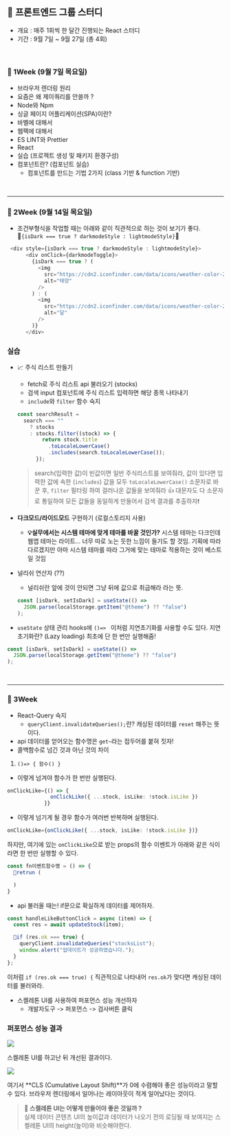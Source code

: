 ## 🎀 프론트엔드 그룹 스터디

- 개요 : 매주 1회씩 한 달간 진행되는 React 스터디
- 기간 : 9월 7일 ~ 9월 27일 (총 4회)

<br />

### 📮 1Week (9월 7일 목요일)

- 브라우저 렌더링 원리
- 요즘은 왜 제이쿼리를 안쓸까 ?
- Node와 Npm
- 싱글 페이지 어플리케이션(SPA)이란?
- 바벨에 대해서
- 웹팩에 대해서
- ES LINT와 Prettier
- React
- 실습 (프로젝트 생성 및 패키지 환경구성)
- 컴포넌트란? (컴포넌트 실습)
  - 컴포넌트를 만드는 기법 2가지 (class 기반 & function 기반)

<br />

---

### 📮 2Week (9월 14일 목요일)

- 조건부형식을 작업할 때는 아래와 같이 직관적으로 하는 것이 보기가 좋다. <br /> 🌟`{isDark === true ? darkmodeStyle : lightmodeStyle}`🌟

```typescript
 <div style={isDark === true ? darkmodeStyle : lightmodeStyle}>
      <div onClick={darkmodeToggle}>
        {isDark === true ? (
          <img
            src="https://cdn2.iconfinder.com/data/icons/weather-color-2/500/weather-02-64.png"
            alt="태양"
          />
        ) : (
          <img
            src="https://cdn2.iconfinder.com/data/icons/weather-color-2/500/weather-10-64.png"
            alt="달"
          />
        )}
      </div>
```

### 실습

- 📈 주식 리스트 만들기

  - fetch로 주식 리스트 api 불러오기 (stocks)
  - 검색 input 컴포넌트에 주식 리스트 입력하면 해당 종목 나타내기
  - `include`와 `filter` 함수 숙지

  ```typescript
  const searchResult =
    search === ""
      ? stocks
      : stocks.filter((stock) => {
          return stock.title
            .toLocaleLowerCase()
            .includes(search.toLocaleLowerCase());
        });
  ```

  > search(입력한 값)이 빈값이면 일반 주식리스트를 보여줘라, 값이 있다면 입력한 값에 속한 (`includes`) 값을 모두 `toLocaleLowerCase()` 소문자로 바꾼 후, `filter` 필터링 하여 걸러나온 값들을 보여줘라 👍 대문자도 다 소문자로 통일하여 모든 값들을 동일하게 만들어서 검색 결과를 추출하자❗️

- **다크모드/라이드모드** 구현하기 (로컬스토리지 사용)
  - **💡실무에서는 시스템 테마에 맞게 테마를 바꿀 것인가?** 시스템 테마는 다크인데 웹앱 테마는 라이트... 너무 따로 노는 듯한 느낌이 들기도 할 것임. 기획에 따라 다르겠지만 아마 시스템 테마를 따라 그거에 맞는 테마로 적용하는 것이 베스트일 것임
- 널리쉬 연산자 (??)

  - 널리쉬란 앞에 것이 안되면 그냥 뒤에 값으로 취급해라 라는 뜻.

  ```typescript
  const [isDark, setIsDark] = useState(() =>
    JSON.parse(localStorage.getItem("@theme") ?? "false")
  );
  ```

- `useState` 상태 관리 hooks에 `()=> ` 이처럼 지연초기화를 사용할 수도 있다. 지연 초기화란? (Lazy loading) 최초에 단 한 번만 실행해줌!

```typescript
const [isDark, setIsDark] = useState(() =>
  JSON.parse(localStorage.getItem("@theme") ?? "false")
);
```

<br />

---

### 📮 3Week

- React-Query 숙지
  - `queryClient.invalidateQueries();`란? 캐싱된 데이터를 `reset` 해주는 뜻이다.
- api 데이터를 얻어오는 함수명은 `get~`라는 접두어를 붙혀 짓자!
- 콜백함수로 넘긴 것과 아닌 것의 차이

1. `()=> { 함수() }`

- 이렇게 넘겨야 함수가 한 번만 실행된다.

```typescript
onClickLike={() => {
              onClickLike({ ...stock, isLike: !stock.isLike })
            }}
```

- 이렇게 넘기게 될 경우 함수가 여러번 반복하며 실행된다.

```typescript
onClickLike={onClickLike({ ...stock, isLike: !stock.isLike })}
```

하지만, 여기에 있는 `onClickLike`으로 받는 props의 함수 이벤트가 아래와 같은 식이라면 한 번만 실행할 수 있다.

```typescript
const fn이벤트함수명 = () => {
  📍retrun (

  )
}
```

- api 불러올 때는! if문으로 확실하게 데이터를 제어하자.

```typescript
const handleLikeButtonClick = async (item) => {
  const res = await updateStock(item);

  📍if (res.ok === true) {
    queryClient.invalidateQueries("stocksList");
    window.alert("업데이트가 성공하였습니다.");
  }
};
```

이처럼 `if (res.ok === true) {` 직관적으로 나타내어 `res.ok`가 맞다면 캐싱된 데이터를 불러와라.

- 스켈레톤 UI를 사용하여 퍼포먼스 성능 개선하자
  - 개발자도구 -> 퍼포먼스 -> 검사버튼 클릭

### 퍼포먼스 성능 결과

![](https://velog.velcdn.com/images/leemember/post/402c8938-b3a3-4e60-a2d4-a7cffd7b8043/image.png)

스켈레톤 UI를 하고난 뒤 개선된 결과이다.

![](https://velog.velcdn.com/images/leemember/post/0f84d6cc-56e2-4a8d-97a6-13df4621e28f/image.png)

여기서 **CLS (Cumulative Layout Shift)**가 0에 수렴해야 좋은 성능이라고 말할 수 있다.
브라우저 렌더링에서 일어나는 레이아웃이 적게 일어났다는 것이다.

> **📍 스켈레톤 UI는 어떻게 만들어야 좋은 것일까 ?** <br/>
> 실제 데이터 콘텐츠 UI의 높이값과 데이터가 나오기 전의 로딩될 때 보여지는 스켈레톤 UI의 height(높이)와 비슷해야한다.

